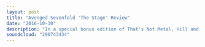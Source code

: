 ```yaml
---
layout: post
title: "Avenged Sevenfold 'The Stage' Review"
date: "2016-10-30"
description: "In a special bonus edition of That's Not Metal, Hill and Beez take a look at the new album from Avenged Sevenfold, how it measures up against the band's back catalogue, how does Brooks Wackerman do on his debut in the drum stool for A7X and is the album that great?"
soundcloud: "290743434"
---
```

